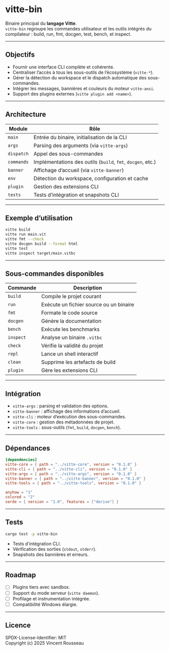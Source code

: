 

# vitte-bin

Binaire principal du **langage Vitte**.  
`vitte-bin` regroupe les commandes utilisateur et les outils intégrés du compilateur : build, run, fmt, docgen, test, bench, et inspect.

---

## Objectifs

- Fournir une interface CLI complète et cohérente.  
- Centraliser l’accès à tous les sous-outils de l’écosystème (`vitte-*`).  
- Gérer la détection du workspace et le dispatch automatique des sous-commandes.  
- Intégrer les messages, bannières et couleurs du moteur `vitte-ansi`.  
- Support des plugins externes (`vitte plugin add <name>`).  

---

## Architecture

| Module        | Rôle |
|----------------|------|
| `main`         | Entrée du binaire, initialisation de la CLI |
| `args`         | Parsing des arguments (via `vitte-args`) |
| `dispatch`     | Appel des sous-commandes |
| `commands`     | Implémentations des outils (`build`, `fmt`, `docgen`, etc.) |
| `banner`       | Affichage d’accueil (via `vitte-banner`) |
| `env`          | Détection du workspace, configuration et cache |
| `plugin`       | Gestion des extensions CLI |
| `tests`        | Tests d’intégration et snapshots CLI |

---

## Exemple d’utilisation

```bash
vitte build
vitte run main.vit
vitte fmt --check
vitte docgen build --format html
vitte test
vitte inspect target/main.vitbc
```

---

## Sous-commandes disponibles

| Commande | Description |
|-----------|--------------|
| `build`   | Compile le projet courant |
| `run`     | Exécute un fichier source ou un binaire |
| `fmt`     | Formate le code source |
| `docgen`  | Génère la documentation |
| `bench`   | Exécute les benchmarks |
| `inspect` | Analyse un binaire `.vitbc` |
| `check`   | Vérifie la validité du projet |
| `repl`    | Lance un shell interactif |
| `clean`   | Supprime les artefacts de build |
| `plugin`  | Gère les extensions CLI |

---

## Intégration

- `vitte-args` : parsing et validation des options.  
- `vitte-banner` : affichage des informations d’accueil.  
- `vitte-cli` : moteur d’exécution des sous-commandes.  
- `vitte-core` : gestion des métadonnées de projet.  
- `vitte-tools` : sous-outils (`fmt`, `build`, `docgen`, `bench`).  

---

## Dépendances

```toml
[dependencies]
vitte-core = { path = "../vitte-core", version = "0.1.0" }
vitte-cli = { path = "../vitte-cli", version = "0.1.0" }
vitte-args = { path = "../vitte-args", version = "0.1.0" }
vitte-banner = { path = "../vitte-banner", version = "0.1.0" }
vitte-tools = { path = "../vitte-tools", version = "0.1.0" }

anyhow = "1"
colored = "2"
serde = { version = "1.0", features = ["derive"] }
```

---

## Tests

```bash
cargo test -p vitte-bin
```

- Tests d’intégration CLI.  
- Vérification des sorties (`stdout`, `stderr`).  
- Snapshots des bannières et erreurs.  

---

## Roadmap

- [ ] Plugins tiers avec sandbox.  
- [ ] Support du mode serveur (`vitte daemon`).  
- [ ] Profilage et instrumentation intégrée.  
- [ ] Compatibilité Windows élargie.  

---

## Licence

SPDX-License-Identifier: MIT  
Copyright (c) 2025 Vincent Rousseau